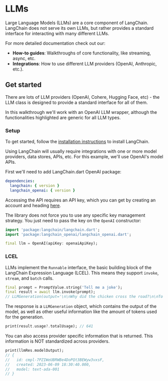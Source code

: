 # LLMs

Large Language Models (LLMs) are a core component of LangChain. LangChain does
not serve its own LLMs, but rather provides a standard interface for
interacting with many different LLMs.

For more detailed documentation check out our:
- **How-to guides**: Walkthroughs of core functionality, like streaming, async,
  etc.
- **Integrations**: How to use different LLM providers (OpenAI, Anthropic, 
  etc.).

## Get started

There are lots of LLM providers (OpenAI, Cohere, Hugging Face, etc) - the LLM 
class is designed to provide a standard interface for all of them.

In this walkthrough we'll work with an OpenAI LLM wrapper, although the 
functionalities highlighted are generic for all LLM types.

### Setup

To get started, follow
the [installation instructions](/get_started/installation.md) to install
LangChain.

Using LangChain will usually require integrations with one or more model
providers, data stores, APIs, etc. For this example, we'll use OpenAI's model
APIs.

First we'll need to add LangChain.dart OpenAI package:

```yaml
dependencies:
  langchain: { version }
  langchain_openai: { version }
```

Accessing the API requires an API key, which you can get by creating an account
and heading [here](https://platform.openai.com/account/api-keys).

The library does not force you to use any specific key management strategy. You
just need to pass the key on the `OpenAI` constructor:

```dart
import 'package:langchain/langchain.dart';
import 'package:langchain_openai/langchain_openai.dart';

final llm = OpenAI(apiKey: openaiApiKey);
```

### LCEL

LLMs implement the `Runnable` interface, the basic building block of the LangChain Expression Language (LCEL). This means they support `invoke`, `stream`, and `batch` calls.

```dart
final prompt = PromptValue.string('Tell me a joke');
final result = await llm.invoke(prompt);
// LLMGeneration(output='\n\nWhy did the chicken cross the road?\n\nTo get to the other side!')
```

The response is a `LLMGeneration` object, which contains the output of the model, as well as other useful information like the amount of tokens used for the generation.

```dart
print(result.usage?.totalUsage); // 641
```

You can also access provider specific information that is returned.
This information is NOT standardized across providers.

```dart
print(llmRes.modelOutput);
// {
//   id: cmpl-7PZIWeUBRWBe4DoPQt3BEWyw3vxsF, 
//   created: 2023-06-09 18:30:40.000,
//   model: text-ada-001
// }
```
